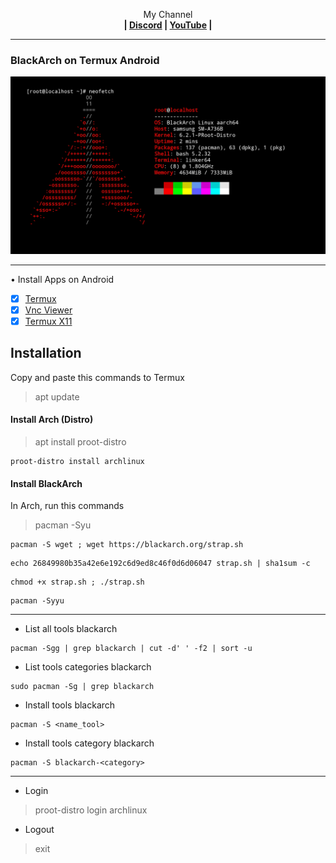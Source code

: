 <p align="center">My Channel</br><b>
| <a href="https://discord.gg/GCehyym">Discord</a> | <a href="https://youtube.com/channel/UC3sLb7eZCu72iv3G1yUhUHQ">YouTube</a> |</b></p>

---
### BlackArch on Termux Android
![BlackArch](https://raw.githubusercontent.com/wahasa/Arch/main/BlackArch/BlackArch.jpg)

---
• Install Apps on Android
- [x] [Termux](https://play.google.com/store/apps/details?id=com.termux)
- [x] [Vnc Viewer](https://play.google.com/store/apps/details?id=com.realvnc.viewer.android)
- [x] [Termux X11](https://github.com/termux/termux-x11/releases)

## Installation
Copy and paste this commands to Termux
> apt update

#### Install Arch (Distro)
> apt install proot-distro
```
proot-distro install archlinux
```

#### Install BlackArch
In Arch, run this commands
> pacman -Syu

```
pacman -S wget ; wget https://blackarch.org/strap.sh
```
```
echo 26849980b35a42e6e192c6d9ed8c46f0d6d06047 strap.sh | sha1sum -c
```
```
chmod +x strap.sh ; ./strap.sh
```

```
pacman -Syyu
```

---
- List all tools blackarch
```
pacman -Sgg | grep blackarch | cut -d' ' -f2 | sort -u
```
- List tools categories blackarch
```
sudo pacman -Sg | grep blackarch
```
- Install tools blackarch
```
pacman -S <name_tool>
```
- Install tools category blackarch
```
pacman -S blackarch-<category>
```

---
- Login
> proot-distro login archlinux
- Logout
> exit

